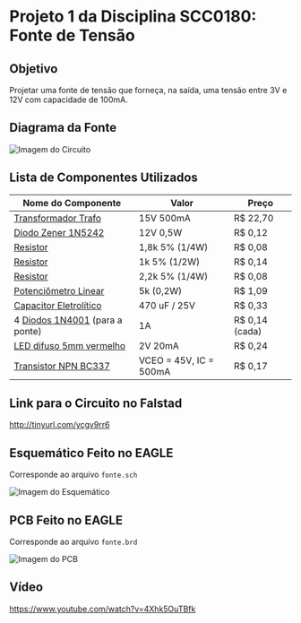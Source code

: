 # Projeto 1 da Disciplina SCC0180: Fonte de Tensão

## Objetivo
Projetar uma fonte de tensão que forneça, na saída, uma tensão entre 3V e 12V com capacidade de 100mA.

## Diagrama da Fonte

![Imagem do Circuito](https://i.imgur.com/FtfAlni.png)

## Lista de Componentes Utilizados

| Nome do Componente | Valor | Preço |
| --- | --- | --- |
| [Transformador Trafo](https://www.baudaeletronica.com.br/transformador-trafo-500ma-15v.html) | 15V 500mA | R$ 22,70 |
| [Diodo Zener 1N5242](https://www.baudaeletronica.com.br/diodo-zener-1n5242-12v-0-5w.html) | 12V 0,5W | R$ 0,12 |
| [Resistor](https://www.baudaeletronica.com.br/resistor-1k8-5-1-4w.html) | 1,8k 5% (1/4W) | R$ 0,08 |
| [Resistor](https://www.baudaeletronica.com.br/resistor-1k8-1-2w.html) | 1k 5% (1/2W) | R$ 0,14 |
| [Resistor](https://www.baudaeletronica.com.br/resistor-2k2-5-1-4w.html) | 2,2k 5% (1/4W) | R$ 0,08 |
| [Potenciômetro Linear](https://www.baudaeletronica.com.br/potenciometro-linear-de-5k-5000.html) | 5k (0,2W) | R$ 1,09 |
| [Capacitor Eletrolítico](https://www.baudaeletronica.com.br/capacitor-eletrolitico-470uf-25v.html) | 470 uF / 25V | R$ 0,33 |
| 4 [Diodos 1N4001](https://www.baudaeletronica.com.br/diodo-1n4001.html) (para a ponte) | 1A | R$ 0,14 (cada)|
| [LED difuso 5mm vermelho](https://www.baudaeletronica.com.br/led-difuso-5mm-vermelho.html) | 2V 20mA | R$ 0,24 |
| [Transistor NPN BC337](https://www.baudaeletronica.com.br/transistor-npn-bc337.html) | VCEO = 45V, IC = 500mA | R$ 0,17 |

## Link para o Circuito no Falstad
http://tinyurl.com/ycgv9rr6

## Esquemático Feito no EAGLE
Corresponde ao arquivo `fonte.sch`

![Imagem do Esquemático](https://i.imgur.com/X917XMZ.png)

## PCB Feito no EAGLE
Corresponde ao arquivo `fonte.brd`

![Imagem do PCB](https://i.imgur.com/UE5hJaU.png)

## Vídeo

https://www.youtube.com/watch?v=4Xhk5OuTBfk
